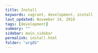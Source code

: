 ```yaml
---                                                                                                                                                                                 
title: Install
keywords: vagrant, development, install
last_updated: November 24, 2016
tags: [development]
summary: ""
sidebar: main_sidebar
permalink: install.html
folder: "argOS"
---
```

